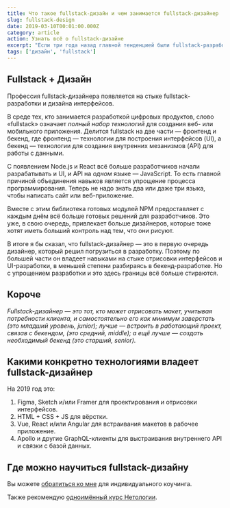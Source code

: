 ```yaml
---
title: Что такое fullstack-дизайн и чем занимается fullstack-дизайнер
slug: fullstack-design
date: 2019-03-10T00:01:00.000Z
category: article
action: Узнать всё о fullstack-дизайне
excerpt: "Если три года назад главной тенденцией были fullstack-разработчики, то сегодня это — fullstack-дизайнеры. В этой статье я расскажу, с чем это связано и как стать fullstack-дизайнером."
tags: ['дизайн', 'fullstack']
---
```


## Fullstack + Дизайн

Профессия fullstack-дизайнера появляется на стыке fullstack-разработки и дизайна интерфейсов.

В среде тех, кто занимается разработкой цифровых продуктов, слово «fullstack» означает *полный набор технологий* для создания веб- или мобильного приложения. Делится fullstack на две части — фронтенд и бекенд, где фронтенд — технологии для построения интерфейсов (UI), а бекенд — технологии для создания внутренних мезанизмов (API) для работы с данными.

С появлением Node.js и React всё больше разработчиков начали разрабатывать и UI, и API на *одном* языке — JavaScript. То есть главной причиной объединения навыков является упрощение процесса программирования. Теперь не надо знать два или даже три языка, чтобы написать сайт или веб-приложение.

Вместе с этим библиотека готовых модулей NPM предоставляет с каждым днём всё больше готовых решений для разработчиков. Это уже, в свою очередь, привлекает больше дизайнеров, которые тоже хотят иметь больший контроль над тем, что они рисуют.

В итоге я бы сказал, что fullstack-дизайнер — это в первую очередь дизайнер, который решил погрузиться в разработку. Поэтому по большей части он владеет навыками на стыке отрисовки интерфейсов и UI-разработки, в меньшей степени разбираясь в бекенд-разработке. Но с упрощением разработки и это здесь границы всё больше стираются.

## Короче

*Fullstack-дизайнер — это тот, кто может отрисовать макет, учитывая потребности клиента, и самостоятельно его как минимум заверстать (это младший уровень, junior); лучше — встроить в работающий проект, связав с бекендом, (это средний, middle); а ещё лучше — создать необходимый бекенд (это старший, senior).*

## Какими конкретно технологиями владеет fullstack-дизайнер

На 2019 год это:

1. Figma, Sketch и/или Framer для проектирования и отрисовки интерфейсов.
2. HTML + CSS + JS для вёрстки.
3. Vue, React и/или Angular для встраивания макетов в рабочее приложение.
4. Apollo и другие GraphQL-клиенты для выстраивания внутреннего API и связки с базой данных.

## Где можно научиться fullstack-дизайну

Вы можете [обратиться ко мне](/#contact) для индивидуального коучинга.

Также рекомендую [одноимённый курс Нетологии](https://netology.ru/programs/fullstack-designer?pid=up2973807).
